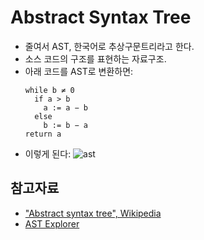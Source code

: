 # Abstract Syntax Tree

* 줄여서 AST, 한국어로 추상구문트리라고 한다.
* 소스 코드의 구조를 표현하는 자료구조.
* 아래 코드를 AST로 변환하면:
  ```
  while b ≠ 0
    if a > b
      a := a − b
    else
      b := b − a
  return a 
  ```
* 이렇게 된다:
  ![ast](https://upload.wikimedia.org/wikipedia/commons/thumb/c/c7/Abstract_syntax_tree_for_Euclidean_algorithm.svg/800px-Abstract_syntax_tree_for_Euclidean_algorithm.svg.png)

## 참고자료

* ["Abstract syntax tree", Wikipedia](https://en.wikipedia.org/wiki/Abstract_syntax_tree)
* [AST Explorer](https://www.etoday.co.kr/news/view/1728667)
